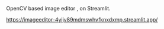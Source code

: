 OpenCV based image editor , on Streamlit.

https://imageeditor-4yijv89mdmswhvfknxdxmp.streamlit.app/
